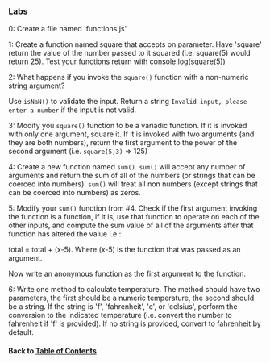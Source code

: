 ### Labs
  
0: Create a file named 'functions.js'  

1: Create a function named square that accepts on parameter. Have 'square' return the value of the number passed to it squared (i.e. square(5) would return 25). Test your functions return with console.log(square(5))
  
2: What happens if you invoke the `square()` function with a non-numeric string argument?  
  
Use `isNaN()` to validate the input. Return a string `Invalid input, please enter a number` if the input is not valid.  
  
3: Modify you `square()` function to be a variadic function. If it is invoked with only one argument, square it. If it is invoked with two arguments (and they are both numbers), return the first argument to the power of the second argument (i.e. `square(5,3)` => 125)
  

4: Create a new function named `sum()`. `sum()` will accept any number of arguments and return the sum of all of the numbers (or strings that can be coerced into numbers). `sum()` will treat all non numbers (except strings that can be coerced into numbers) as zeros.  
  
5: Modify your `sum()` function from #4. Check if the first argument invoking the function is a function, if it is, use that function to operate on each of the other inputs, and compute the sum value of all of the arguments after that function has altered the value i.e.:  
  
total = total + (x-5). Where (x-5) is the function that was passed as an argument.  
  
Now write an anonymous function as the first argument to the function.  
  
6: Write one method to calculate temperature. The method should have two parameters, the first should be a numeric temperature, the second should be a string. If the string is 'f', 'fahrenheit', 'c', or 'celsius', perform the conversion to the indicated temperature (i.e. convert the number to fahrenheit if 'f' is provided). If no string is provided, convert to fahrenheit by default.  

#### Back to [Table of Contents](../README.md)